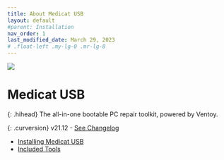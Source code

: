 ```yaml
---
title: About Medicat USB
layout: default
#parent: Installation
nav_order: 1
last_modified_date: March 29, 2023
# .float-left .my-lg-0 .mr-lg-8
---
```


![](../../assets/images/medicat_usb.png)
# Medicat USB

{: .hihead}
The all-in-one bootable PC repair toolkit, powered by Ventoy.

{: .curversion}
v21.12 - [See Changelog](../../usb/changelog/)

* [Installing Medicat USB](../../usb/installing/)
* [Included Tools](../../usb/tools/)



